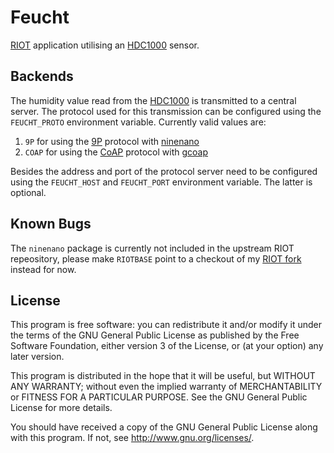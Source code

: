 Feucht
======

[RIOT][1] application utilising an [HDC1000][2] sensor.

Backends
--------

The humidity value read from the [HDC1000][2] is transmitted to a
central server. The protocol used for this transmission can be
configured using the `FEUCHT_PROTO` environment variable. Currently
valid values are:

1. `9P` for using the [9P][5] protocol with [ninenano][3]
2. `COAP` for using the [CoAP][6] protocol with [gcoap][4]

Besides the address and port of the protocol server need to be
configured using the `FEUCHT_HOST` and `FEUCHT_PORT` environment
variable. The latter is optional.

Known Bugs
----------

The `ninenano` package is currently not included in the upstream RIOT
repeository, please make `RIOTBASE` point to a checkout of my [RIOT
fork][7] instead for now.

License
-------

This program is free software: you can redistribute it and/or modify it
under the terms of the GNU General Public License as published by the
Free Software Foundation, either version 3 of the License, or (at your
option) any later version.

This program is distributed in the hope that it will be useful, but
WITHOUT ANY WARRANTY; without even the implied warranty of
MERCHANTABILITY or FITNESS FOR A PARTICULAR PURPOSE. See the GNU General
Public License for more details.

You should have received a copy of the GNU General Public License along
with this program. If not, see <http://www.gnu.org/licenses/>.

[1]: http://riot-os.org/
[2]: http://www.ti.com/lit/ds/symlink/hdc1000.pdf
[3]: https://github.com/nmeum/ninenano
[4]: http://riot-os.org/api/group__net__gcoap.html
[5]: http://9p.cat-v.org/
[6]: https://tools.ietf.org/html/rfc7228
[7]: https://github.com/nmeum/RIOT
